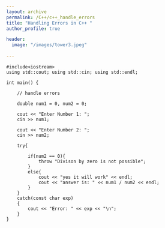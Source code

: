 ```yaml
---
layout: archive
permalink: /C++/c++_handle_errors
title: "Handling Errors in C++ "
author_profile: true

header:
  image: "/images/tower3.jpeg"
  
---
```


    #include<iostream>
    using std::cout; using std::cin; using std::endl;

    int main() {

        // handle errors

        double num1 = 0, num2 = 0;

        cout << "Enter Number 1: ";
        cin >> num1;

        cout << "Enter Number 2: ";
        cin >> num2;

        try{

            if(num2 == 0){
                throw "Divison by zero is not possible";
            }
            else{
                cout << "yes it will work" << endl;
                cout << "answer is: " << num1 / num2 << endl;       
            }
        }
        catch(const char exp)
        {
            cout << "Error: " << exp << "\n";
        }
    }